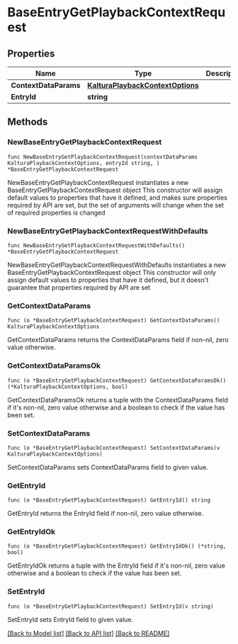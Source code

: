 # BaseEntryGetPlaybackContextRequest

## Properties

Name | Type | Description | Notes
------------ | ------------- | ------------- | -------------
**ContextDataParams** | [**KalturaPlaybackContextOptions**](KalturaPlaybackContextOptions.md) |  | 
**EntryId** | **string** |  | 

## Methods

### NewBaseEntryGetPlaybackContextRequest

`func NewBaseEntryGetPlaybackContextRequest(contextDataParams KalturaPlaybackContextOptions, entryId string, ) *BaseEntryGetPlaybackContextRequest`

NewBaseEntryGetPlaybackContextRequest instantiates a new BaseEntryGetPlaybackContextRequest object
This constructor will assign default values to properties that have it defined,
and makes sure properties required by API are set, but the set of arguments
will change when the set of required properties is changed

### NewBaseEntryGetPlaybackContextRequestWithDefaults

`func NewBaseEntryGetPlaybackContextRequestWithDefaults() *BaseEntryGetPlaybackContextRequest`

NewBaseEntryGetPlaybackContextRequestWithDefaults instantiates a new BaseEntryGetPlaybackContextRequest object
This constructor will only assign default values to properties that have it defined,
but it doesn't guarantee that properties required by API are set

### GetContextDataParams

`func (o *BaseEntryGetPlaybackContextRequest) GetContextDataParams() KalturaPlaybackContextOptions`

GetContextDataParams returns the ContextDataParams field if non-nil, zero value otherwise.

### GetContextDataParamsOk

`func (o *BaseEntryGetPlaybackContextRequest) GetContextDataParamsOk() (*KalturaPlaybackContextOptions, bool)`

GetContextDataParamsOk returns a tuple with the ContextDataParams field if it's non-nil, zero value otherwise
and a boolean to check if the value has been set.

### SetContextDataParams

`func (o *BaseEntryGetPlaybackContextRequest) SetContextDataParams(v KalturaPlaybackContextOptions)`

SetContextDataParams sets ContextDataParams field to given value.


### GetEntryId

`func (o *BaseEntryGetPlaybackContextRequest) GetEntryId() string`

GetEntryId returns the EntryId field if non-nil, zero value otherwise.

### GetEntryIdOk

`func (o *BaseEntryGetPlaybackContextRequest) GetEntryIdOk() (*string, bool)`

GetEntryIdOk returns a tuple with the EntryId field if it's non-nil, zero value otherwise
and a boolean to check if the value has been set.

### SetEntryId

`func (o *BaseEntryGetPlaybackContextRequest) SetEntryId(v string)`

SetEntryId sets EntryId field to given value.



[[Back to Model list]](../README.md#documentation-for-models) [[Back to API list]](../README.md#documentation-for-api-endpoints) [[Back to README]](../README.md)


